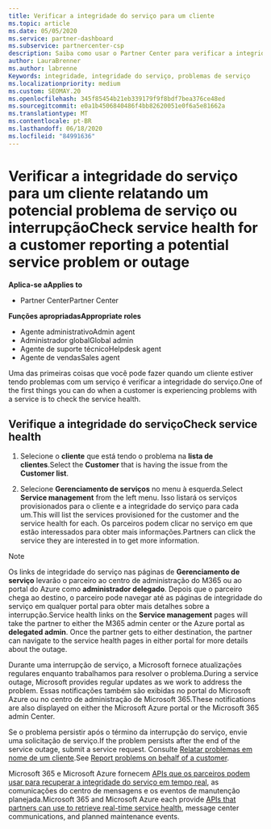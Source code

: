 ```yaml
---
title: Verificar a integridade do serviço para um cliente
ms.topic: article
ms.date: 05/05/2020
ms.service: partner-dashboard
ms.subservice: partnercenter-csp
description: Saiba como usar o Partner Center para verificar a integridade do serviço de um cliente quando eles enfrentam um problema com um serviço.
author: LauraBrenner
ms.author: labrenne
Keywords: integridade, integridade do serviço, problemas de serviço
ms.localizationpriority: medium
ms.custom: SEOMAY.20
ms.openlocfilehash: 345f85454b21eb339179f9f8bdf7bea376ce48ed
ms.sourcegitcommit: e0a1b4506840486f4bb82620051e0f6a5e81662a
ms.translationtype: MT
ms.contentlocale: pt-BR
ms.lasthandoff: 06/18/2020
ms.locfileid: "84991636"
---
```

# <a name="check-service-health-for-a-customer-reporting-a-potential-service-problem-or-outage"></a><span data-ttu-id="0e437-104">Verificar a integridade do serviço para um cliente relatando um potencial problema de serviço ou interrupção</span><span class="sxs-lookup"><span data-stu-id="0e437-104">Check service health for a customer reporting a potential service problem or outage</span></span>

<span data-ttu-id="0e437-105">**Aplica-se a**</span><span class="sxs-lookup"><span data-stu-id="0e437-105">**Applies to**</span></span>

- <span data-ttu-id="0e437-106">Partner Center</span><span class="sxs-lookup"><span data-stu-id="0e437-106">Partner Center</span></span>

<span data-ttu-id="0e437-107">**Funções apropriadas**</span><span class="sxs-lookup"><span data-stu-id="0e437-107">**Appropriate roles**</span></span>

- <span data-ttu-id="0e437-108">Agente administrativo</span><span class="sxs-lookup"><span data-stu-id="0e437-108">Admin agent</span></span>
- <span data-ttu-id="0e437-109">Administrador global</span><span class="sxs-lookup"><span data-stu-id="0e437-109">Global admin</span></span>
- <span data-ttu-id="0e437-110">Agente de suporte técnico</span><span class="sxs-lookup"><span data-stu-id="0e437-110">Helpdesk agent</span></span>
- <span data-ttu-id="0e437-111">Agente de vendas</span><span class="sxs-lookup"><span data-stu-id="0e437-111">Sales agent</span></span>

<span data-ttu-id="0e437-112">Uma das primeiras coisas que você pode fazer quando um cliente estiver tendo problemas com um serviço é verificar a integridade do serviço.</span><span class="sxs-lookup"><span data-stu-id="0e437-112">One of the first things you can do when a customer is experiencing problems with a service is to check the service health.</span></span> 

## <a name="check-service-health"></a><span data-ttu-id="0e437-113">Verifique a integridade do serviço</span><span class="sxs-lookup"><span data-stu-id="0e437-113">Check service health</span></span>

1. <span data-ttu-id="0e437-114">Selecione o **cliente** que está tendo o problema na **lista de clientes**.</span><span class="sxs-lookup"><span data-stu-id="0e437-114">Select the **Customer** that is having the issue from the **Customer list**.</span></span>

2. <span data-ttu-id="0e437-115">Selecione **Gerenciamento de serviços** no menu à esquerda.</span><span class="sxs-lookup"><span data-stu-id="0e437-115">Select **Service management** from the left menu.</span></span> <span data-ttu-id="0e437-116">Isso listará os serviços provisionados para o cliente e a integridade do serviço para cada um.</span><span class="sxs-lookup"><span data-stu-id="0e437-116">This will list the services provisioned for the customer and the service health for each.</span></span> <span data-ttu-id="0e437-117">Os parceiros podem clicar no serviço em que estão interessados para obter mais informações.</span><span class="sxs-lookup"><span data-stu-id="0e437-117">Partners can click the service they are interested in to get more information.</span></span> 

>[!NOTE] 
> <span data-ttu-id="0e437-118">Os links de integridade do serviço nas páginas de **Gerenciamento de serviço** levarão o parceiro ao centro de administração do M365 ou ao portal do Azure como **administrador delegado**. Depois que o parceiro chega ao destino, o parceiro pode navegar até as páginas de integridade do serviço em qualquer portal para obter mais detalhes sobre a interrupção.</span><span class="sxs-lookup"><span data-stu-id="0e437-118">Service health links on the **Service management** pages will take the partner to either the M365 admin center or the Azure portal as **delegated admin**. Once the partner gets to either destination, the partner can navigate to the service health pages in either portal for more details about the outage.</span></span>
 
<span data-ttu-id="0e437-119">Durante uma interrupção de serviço, a Microsoft fornece atualizações regulares enquanto trabalhamos para resolver o problema.</span><span class="sxs-lookup"><span data-stu-id="0e437-119">During a service outage, Microsoft provides regular updates as we work to address the problem.</span></span> <span data-ttu-id="0e437-120">Essas notificações também são exibidas no portal do Microsoft Azure ou no centro de administração de Microsoft 365.</span><span class="sxs-lookup"><span data-stu-id="0e437-120">These notifications are also displayed on either the Microsoft Azure portal or the Microsoft 365 admin Center.</span></span>

<span data-ttu-id="0e437-121">Se o problema persistir após o término da interrupção do serviço, envie uma solicitação de serviço.</span><span class="sxs-lookup"><span data-stu-id="0e437-121">If the problem persists after the end of the service outage, submit a service request.</span></span> <span data-ttu-id="0e437-122">Consulte [Relatar problemas em nome de um cliente](report-problems-on-behalf-of-a-customer.md).</span><span class="sxs-lookup"><span data-stu-id="0e437-122">See [Report problems on behalf of a customer](report-problems-on-behalf-of-a-customer.md).</span></span>

<span data-ttu-id="0e437-123">Microsoft 365 e Microsoft Azure fornecem [APIs que os parceiros podem usar para recuperar a integridade do serviço em tempo real](get-automated-service-notifications-with-our-apis.md), as comunicações do centro de mensagens e os eventos de manutenção planejada.</span><span class="sxs-lookup"><span data-stu-id="0e437-123">Microsoft 365 and Microsoft Azure each provide [APIs that partners can use to retrieve real-time service health](get-automated-service-notifications-with-our-apis.md), message center communications, and planned maintenance events.</span></span>

 

